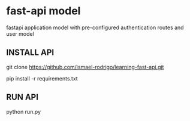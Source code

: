 # fast-api model

fastapi application model with pre-configured authentication routes and user model


## INSTALL API

  git clone https://github.com/ismael-rodrigo/learning-fast-api.git

  pip install -r requirements.txt

## RUN API
  python run.py
